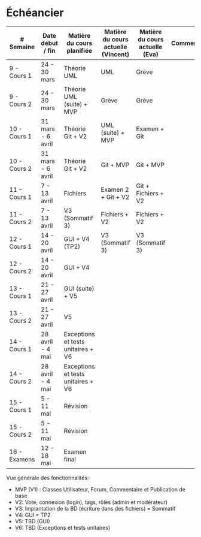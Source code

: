 # Échéancier

| # Semaine | Date début / fin  | Matière du cours planifiée | Matière du cours actuelle (Vincent) | Matière du cours actuelle (Eva) | Commentaires |
|-----------|------------------|---------------------------|-----------------------------------|---------------------------------|-------------|
| 9 - Cours 1  | 24 - 30 mars  | Théorie UML               | UML                    | Grève                          |              |
| 9 - Cours 2  | 24 - 30 mars  | Théorie UML (suite) + MVP | Grève                          | Grève                          |             |
| 10 - Cours 1 | 31 mars - 6 avril | Théorie Git + V2      | UML (suite) + MVP      | Examen + Git                   |             |
| 10 - Cours 2 | 31 mars - 6 avril | Théorie Git + V2      | Git + MVP               | Git + MVP                      |             |
| 11 - Cours 1 | 7 - 13 avril | Fichiers                   | Examen 2 + Git + V2               | Git + Fichiers + V2            |             |
| 11 - Cours 2 | 7 - 13 avril | V3 (Sommatif 3)            | Fichiers + V2                       | Fichiers + V2                  |             |
| 12 - Cours 1 | 14 - 20 avril |  GUI + V4 (TP2)           | V3 (Sommatif 3)                | V3 (Sommatif 3)                |             |
| 12 - Cours 2 | 14 - 20 avril |  GUI + V4                 |                                |                                 |             |
| 13 - Cours 1 | 21 - 27 avril |  GUI (suite) + V5         |                                |                                 |             |
| 13 - Cours 2 | 21 - 27 avril |  V5                       |                                |                                 |             |
| 14 - Cours 1 | 28 avril - 4 mai |Exceptions et tests unitaires + V6|                      |                                 |             |
| 14 - Cours 2 | 28 avril - 4 mai |Exceptions et tests unitaires + V6|                      |                                 |             |
| 15 - Cours 1 | 5 - 11 mai  | Révision                     |                               |                                 |             |
| 15 - Cours 2 | 5 - 11 mai  |  Révision                    |                               |                                 |             |
| 16 - Examens | 12 - 18 mai | Examen final                 |                               |                                 |             |


Vue générale des fonctionnalités:
- MVP (V1) : Classes Utilisateur, Forum, Commentaire et Publication de base
- V2: Vote, connexion (login), tags, rôles (admin et modérateur)
- V3: Implantation de la BD (écriture dans des fichiers) = Sommatif 
- V4: GUI = TP2
- V5: TBD (GUI)
- V6: TBD (Exceptions et tests unitaires)
